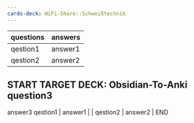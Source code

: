 ```yaml
---
cards-deck: WiFi-Share::Schweißtechnik
---
```


| questions | answers |
| --------- | ------- |
| qestion1 | answer1 |
| qestion2  | answer2 |

START
TARGET DECK: Obsidian-To-Anki
question3
-------
answer3
qestion1 | answer1 |
| qestion2  | answer2 |
END